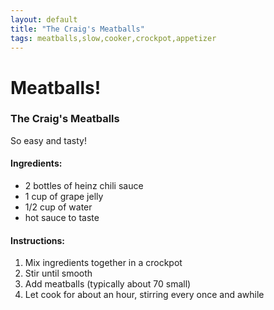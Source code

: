```yaml
---
layout: default
title: "The Craig's Meatballs"
tags: meatballs,slow,cooker,crockpot,appetizer
---
```

# Meatballs!

### The Craig's Meatballs
So easy and tasty!

#### Ingredients:
- 2 bottles of heinz chili sauce
- 1 cup of grape jelly
- 1/2 cup of water
- hot sauce to taste

#### Instructions:
1. Mix ingredients together in a crockpot
2. Stir until smooth
3. Add meatballs (typically about 70 small)
4. Let cook for about an hour, stirring every once and awhile
